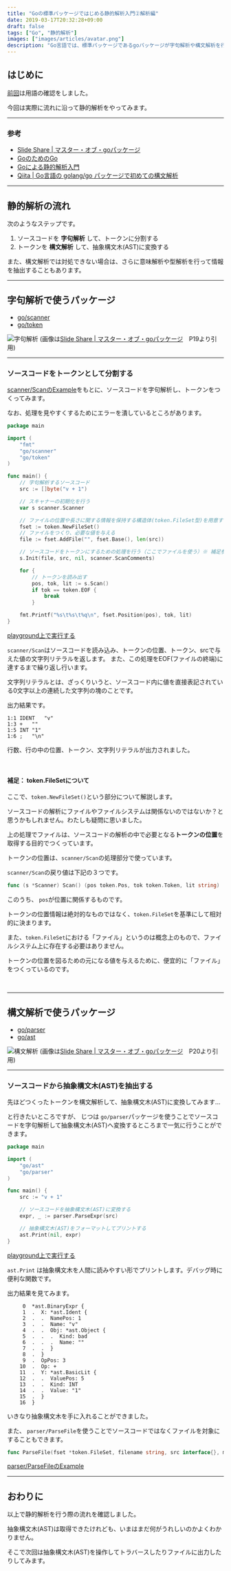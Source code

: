 ```yaml
---
title: "Goの標準パッケージではじめる静的解析入門②解析編"
date: 2019-03-17T20:32:28+09:00
draft: false
tags: ["Go", "静的解析"]
images: ["images/articles/avatar.png"]
description: "Go言語では、標準パッケージであるgoパッケージが字句解析や構文解析を行う機能を提供しています。go/astやgo/parserを使って構文解析のはじめの一歩を踏み出してみます。今回は実際に流れに沿って静的解析を行います。"
---
```

## はじめに
[前回](https://mom0tomo.github.io/post/go_ast_parser_static_analysis)は用語の確認をしました。

今回は実際に流れに沿って静的解析をやってみます。

***

### 参考
- [Slide Share | マスター・オブ・goパッケージ](https://www.slideshare.net/takuyaueda967/go-83759850)
- [GoのためのGo](https://motemen.github.io/go-for-go-book)
- [Goによる静的解析入門](https://devblog.thebase.in/entry/2018/12/24/110000)
- [Qiita | Go言語の golang/go パッケージで初めての構文解析](https://qiita.com/po3rin/items/a19d96d29284108ad442)

***

## 静的解析の流れ
次のようなステップです。

1. ソースコードを **字句解析** して、トークンに分割する　
2. トークンを **構文解析** して、抽象構文木(AST)に変換する

また、構文解析では対処できない場合は、さらに意味解析や型解析を行って情報を抽出することもあります。

***

## 字句解析で使うパッケージ

- [go/scanner](https://golang.org/pkg/go/scanner/)
- [go/token](https://golang.org/pkg/go/token/)

![字句解析](/images/articles/static_analytics1.png)
(画像は[Slide Share | マスター・オブ・goパッケージ](https://www.slideshare.net/takuyaueda967/go-83759850)　P19より引用)

***

### ソースコードをトークンとして分割する

[scanner/ScanのExample](https://godoc.org/go/scanner#example-Scanner-Scan)をもとに、ソースコードを字句解析し、トークンをつくってみます。

なお、処理を見やすくするためにエラーを潰しているところがあります。

```go
package main

import (
    "fmt"
    "go/scanner"
    "go/token"
)

func main() {
    // 字句解析するソースコード
    src := []byte("v + 1")

    // スキャナーの初期化を行う
    var s scanner.Scanner

    // ファイルの位置や長さに関する情報を保持する構造体(token.FileSet型)を用意する ※ 補足参照
    fset := token.NewFileSet()
    // ファイルをつくり、必要な値を与える
    file := fset.AddFile("", fset.Base(), len(src))

    // ソースコードをトークンにするための処理を行う（ここでファイルを使う）※ 補足参照
    s.Init(file, src, nil, scanner.ScanComments)

    for {
        // トークンを読み出す
        pos, tok, lit := s.Scan()
        if tok == token.EOF {
            break
        }

    fmt.Printf("%s\t%s\t%q\n", fset.Position(pos), tok, lit)
}
```

[playground上で実行する](https://play.golang.org/p/hW_uH6Rz21y)


`scanner/Scan`はソースコードを読み込み、トークンの位置、トークン、srcで与えた値の文字列リテラルを返します。
また、この処理をEOF(ファイルの終端)に達するまで繰り返し行います。

文字列リテラルとは、ざっくりいうと、ソースコード内に値を直接表記されている0文字以上の連続した文字列の塊のことです。

出力結果です。

```
1:1 IDENT   "v"
1:3 +   ""
1:5 INT "1"
1:6 ;   "\n"
```

行数、行の中の位置、トークン、文字列リテラルが出力されました。

<br>

#### 補足： token.FileSetについて

ここで、`token.NewFileSet()`という部分について解説します。

ソースコードの解析にファイルやファイルシステムは関係ないのではないか？と思うかもしれません。わたしも疑問に思いました。

上の処理でファイルは、ソースコードの解析の中で必要となる**トークンの位置**を取得する目的でつくっています。

トークンの位置は、`scanner/Scan`の処理部分で使っています。

`scanner/Scan`の戻り値は下記の３つです。

```go
func (s *Scanner) Scan() (pos token.Pos, tok token.Token, lit string)
```

このうち、 `pos`が位置に関係するものです。

トークンの位置情報は絶対的なものではなく、`token.FileSet`を基準にして相対的に決まります。

また、`token.FileSet`における「ファイル」というのは概念上のもので、ファイルシステム上に存在する必要はありません。

トークンの位置を図るための元になる値を与えるために、便宜的に「ファイル」をつくっているのです。

<br>

***

## 構文解析で使うパッケージ
- [go/parser](https://golang.org/pkg/go/parser/)
- [go/ast](https://golang.org/pkg/go/ast/)

![構文解析](/images/articles/static_analytics2.png)
(画像は[Slide Share | マスター・オブ・goパッケージ](https://www.slideshare.net/takuyaueda967/go-83759850)　P20より引用)

***

### ソースコードから抽象構文木(AST)を抽出する

先ほどつくったトークンを構文解析して、抽象構文木(AST)に変換してみます...

と行きたいところですが、
じつは `go/parser`パッケージを使うことでソースコードを字句解析して抽象構文木(AST)へ変換するところまで一気に行うことができます。

```go
package main

import (
    "go/ast"
    "go/parser"
)

func main() {
    src := "v + 1"

    // ソースコードを抽象構文木(AST)に変換する
    expr, _ := parser.ParseExpr(src)

    // 抽象構文木(AST)をフォーマットしてプリントする
    ast.Print(nil, expr)
}
```
[playground上で実行する](https://play.golang.org/p/MyTFl_I1Xvn)

`ast.Print` は抽象構文木を人間に読みやすい形でプリントします。デバッグ時に便利な関数です。

出力結果を見てみます。

```
     0  *ast.BinaryExpr {
     1  .  X: *ast.Ident {
     2  .  .  NamePos: 1
     3  .  .  Name: "v"
     4  .  .  Obj: *ast.Object {
     5  .  .  .  Kind: bad
     6  .  .  .  Name: ""
     7  .  .  }
     8  .  }
     9  .  OpPos: 3
    10  .  Op: +
    11  .  Y: *ast.BasicLit {
    12  .  .  ValuePos: 5
    13  .  .  Kind: INT
    14  .  .  Value: "1"
    15  .  }
    16  }
```

いきなり抽象構文木を手に入れることができました。

また、 `parser/ParseFile`を使うことでソースコードではなくファイルを対象にすることもできます。

```go
func ParseFile(fset *token.FileSet, filename string, src interface{}, mode Mode) (f *ast.File, err error)
```

[parser/ParseFileのExample](https://godoc.org/go/parser#example-ParseFile)

***

## おわりに
以上で静的解析を行う際の流れを確認しました。

抽象構文木(AST)は取得できたけれども、いまはまだ何がうれしいのかよくわかりません。

そこで次回は抽象構文木(AST)を操作してトラバースしたりファイルに出力したりしてみます。
